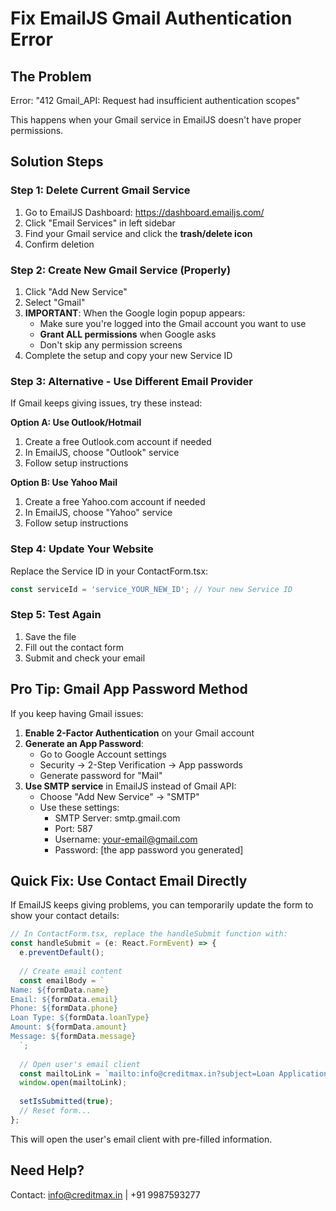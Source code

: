 # Fix EmailJS Gmail Authentication Error

## The Problem
Error: "412 Gmail_API: Request had insufficient authentication scopes"

This happens when your Gmail service in EmailJS doesn't have proper permissions.

## Solution Steps

### Step 1: Delete Current Gmail Service
1. Go to EmailJS Dashboard: https://dashboard.emailjs.com/
2. Click "Email Services" in left sidebar
3. Find your Gmail service and click the **trash/delete icon**
4. Confirm deletion

### Step 2: Create New Gmail Service (Properly)
1. Click "Add New Service"
2. Select "Gmail" 
3. **IMPORTANT**: When the Google login popup appears:
   - Make sure you're logged into the Gmail account you want to use
   - **Grant ALL permissions** when Google asks
   - Don't skip any permission screens
4. Complete the setup and copy your new Service ID

### Step 3: Alternative - Use Different Email Provider
If Gmail keeps giving issues, try these instead:

**Option A: Use Outlook/Hotmail**
1. Create a free Outlook.com account if needed
2. In EmailJS, choose "Outlook" service
3. Follow setup instructions

**Option B: Use Yahoo Mail**
1. Create a free Yahoo.com account if needed  
2. In EmailJS, choose "Yahoo" service
3. Follow setup instructions

### Step 4: Update Your Website
Replace the Service ID in your ContactForm.tsx:

```javascript
const serviceId = 'service_YOUR_NEW_ID'; // Your new Service ID
```

### Step 5: Test Again
1. Save the file
2. Fill out the contact form
3. Submit and check your email

## Pro Tip: Gmail App Password Method

If you keep having Gmail issues:

1. **Enable 2-Factor Authentication** on your Gmail account
2. **Generate an App Password**:
   - Go to Google Account settings
   - Security → 2-Step Verification → App passwords
   - Generate password for "Mail"
3. **Use SMTP service** in EmailJS instead of Gmail API:
   - Choose "Add New Service" → "SMTP"
   - Use these settings:
     - SMTP Server: smtp.gmail.com
     - Port: 587
     - Username: your-email@gmail.com
     - Password: [the app password you generated]

## Quick Fix: Use Contact Email Directly

If EmailJS keeps giving problems, you can temporarily update the form to show your contact details:

```javascript
// In ContactForm.tsx, replace the handleSubmit function with:
const handleSubmit = (e: React.FormEvent) => {
  e.preventDefault();
  
  // Create email content
  const emailBody = `
Name: ${formData.name}
Email: ${formData.email}
Phone: ${formData.phone}
Loan Type: ${formData.loanType}
Amount: ${formData.amount}
Message: ${formData.message}
  `;
  
  // Open user's email client
  const mailtoLink = `mailto:info@creditmax.in?subject=Loan Application from ${formData.name}&body=${encodeURIComponent(emailBody)}`;
  window.open(mailtoLink);
  
  setIsSubmitted(true);
  // Reset form...
};
```

This will open the user's email client with pre-filled information.

## Need Help?
Contact: info@creditmax.in | +91 9987593277